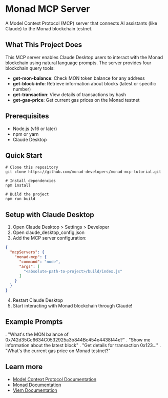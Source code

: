 # Monad MCP Server

A Model Context Protocol (MCP) server that connects AI assistants (like Claude) to the Monad blockchain testnet.

## What This Project Does

This MCP server enables Claude Desktop users to interact with the Monad blockchain using natural language prompts. The server provides four blockchain query tools:

- **get-mon-balance**: Check MON token balance for any address
- **get-block-info**: Retrieve information about blocks (latest or specific number)
- **get-transaction**: View details of transactions by hash
- **get-gas-price**: Get current gas prices on the Monad testnet

## Prerequisites

- Node.js (v16 or later)
- npm or yarn
- Claude Desktop

## Quick Start

```shell
# Clone this repository
git clone https://github.com/monad-developers/monad-mcp-tutorial.git

# Install dependencies
npm install

# Build the project
npm run build

```

## Setup with Claude Desktop
1. Open Claude Desktop > Settings > Developer
2. Open claude_desktop_config.json
3. Add the MCP server configuration:
```json
{
  "mcpServers": {
    "monad-mcp": {
      "command": "node",
      "args": [
        "<absolute-path-to-project>/build/index.js"
      ]
    }
  }
}
```
4. Restart Claude Desktop
5. Start interacting with Monad blockchain through Claude!

## Example Prompts

. "What's the MON balance of 0x742d35Cc6634C0532925a3b844Bc454e4438f44e?"
. "Show me information about the latest block"
. "Get details for transaction 0x123..."
. "What's the current gas price on Monad testnet?"

## Learn more
- [Model Context Protocol Documentation](https://modelcontextprotocol.io/introduction)
- [Monad Documentation](https://docs.monad.xyz/)
- [Viem Documentation](https://viem.sh/)
